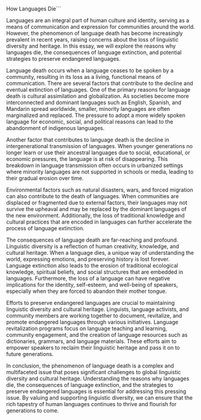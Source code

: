 How Languages Die```

Languages are an integral part of human culture and identity, serving as a means of communication and expression for communities around the world. However, the phenomenon of language death has become increasingly prevalent in recent years, raising concerns about the loss of linguistic diversity and heritage. In this essay, we will explore the reasons why languages die, the consequences of language extinction, and potential strategies to preserve endangered languages.

Language death occurs when a language ceases to be spoken by a community, resulting in its loss as a living, functional means of communication. There are several factors that contribute to the decline and eventual extinction of languages. One of the primary reasons for language death is cultural assimilation and globalization. As societies become more interconnected and dominant languages such as English, Spanish, and Mandarin spread worldwide, smaller, minority languages are often marginalized and replaced. The pressure to adopt a more widely spoken language for economic, social, and political reasons can lead to the abandonment of indigenous languages.

Another factor that contributes to language death is the decline in intergenerational transmission of languages. When younger generations no longer learn or use their ancestral languages due to social, educational, or economic pressures, the language is at risk of disappearing. This breakdown in language transmission often occurs in urbanized settings where minority languages are not supported in schools or media, leading to their gradual erosion over time.

Environmental factors such as natural disasters, wars, and forced migration can also contribute to the death of languages. When communities are displaced or fragmented due to external factors, their languages may not survive the upheaval and may be replaced by the dominant languages of the new environment. Additionally, the loss of traditional knowledge and cultural practices that are encoded in languages can further accelerate the process of language extinction.

The consequences of language death are far-reaching and profound. Linguistic diversity is a reflection of human creativity, knowledge, and cultural heritage. When a language dies, a unique way of understanding the world, expressing emotions, and preserving history is lost forever. Language extinction also leads to the erosion of traditional ecological knowledge, spiritual beliefs, and social structures that are embedded in languages. Furthermore, the loss of a language can have negative implications for the identity, self-esteem, and well-being of speakers, especially when they are forced to abandon their mother tongue.

Efforts to preserve endangered languages are crucial to maintaining linguistic diversity and cultural heritage. Linguists, language activists, and community members are working together to document, revitalize, and promote endangered languages through various initiatives. Language revitalization programs focus on language teaching and learning, community engagement, and the creation of language resources such as dictionaries, grammars, and language materials. These efforts aim to empower speakers to reclaim their linguistic heritage and pass it on to future generations.

In conclusion, the phenomenon of language death is a complex and multifaceted issue that poses significant challenges to global linguistic diversity and cultural heritage. Understanding the reasons why languages die, the consequences of language extinction, and the strategies to preserve endangered languages is essential for addressing this pressing issue. By valuing and supporting linguistic diversity, we can ensure that the rich tapestry of human languages continues to thrive and flourish for generations to come.

